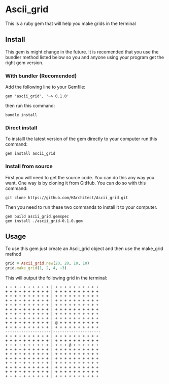 # Ascii_grid

This is a ruby gem that will help you make grids in the terminal

## Install

This gem is might change in the future. It is recomended that you
use the bundler method listed below so you and anyone using your program get the
right gem version.

### With bundler (Recomended)

Add the following line to your Gemfile:
```gemfile
gem 'ascii_grid', '~> 0.1.0'
```

then run this command:

    bundle install

### Direct install 

To installl the latest version of the gem directly to your computer 
run this command:

    gem install ascii_grid

### Install from source

First you will need to get the source code. You can do this any way you want.
One way is by cloning it from GitHub. You can do so with this command:

    git clone https://github.com/HArchitect/Ascii_grid.git

Then you need to run these two commands to install it to your computer.

    gem build ascii_grid.gemspec
    gem install ./ascii_grid-0.1.0.gem


## Usage

To use this gem just create an Ascii_grid object and then use the make_grid
method

```ruby
grid = Ascii_grid.new(20, 20, 10, 10)
grid.make_grid(1, 2, 4, -3)
```
This will output the following grid in the terminal:

```
+ + + + + + + + + + | + + + + + + + + + +
+ + + + + + + + + + | + + + + + + + + + +
+ + + + + + + + + + | + + + + + + + + + +
+ + + + + + + + + + | + + + + + + + + + +
+ + + + + + + + + + | + + + + + + + + + +
+ + + + + + + + + + | + + + + + + + + + +
+ + + + + + + + + + | + + + + + + + + + +
+ + + + + + + + + + | + + + + + + + + + +
+ + + + + + + + + + | @ + + + + + + + + +
+ + + + + + + + + + | + + + + + + + + + +
--------------------|---------------------
+ + + + + + + + + + | + + + + + + + + + +
+ + + + + + + + + + | + + + + + + + + + +
+ + + + + + + + + + | + + + @ + + + + + +
+ + + + + + + + + + | + + + + + + + + + +
+ + + + + + + + + + | + + + + + + + + + +
+ + + + + + + + + + | + + + + + + + + + +
+ + + + + + + + + + | + + + + + + + + + +
+ + + + + + + + + + | + + + + + + + + + +
+ + + + + + + + + + | + + + + + + + + + +
+ + + + + + + + + + | + + + + + + + + + +
```
